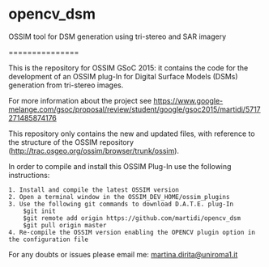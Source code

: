 opencv_dsm
==========

OSSIM tool for DSM generation using tri-stereo and SAR imagery

===============

This is the repository for OSSIM GSoC 2015: it contains the code for the development of an OSSIM plug-In for Digital Surface Models (DSMs) generation from tri-stereo images.

For more information about the project see
https://www.google-melange.com/gsoc/proposal/review/student/google/gsoc2015/martidi/5717271485874176

This repository only contains the new and updated files, with reference to the structure of the OSSIM repository (http://trac.osgeo.org/ossim/browser/trunk/ossim).

In order to compile and install this OSSIM Plug-In use the following instructions:

	1. Install and compile the latest OSSIM version 
	2. Open a terminal window in the OSSIM_DEV_HOME/ossim_plugins
	3. Use the following git commands to download D.A.T.E. plug-In
		$git init 
		$git remote add origin https://github.com/martidi/opencv_dsm
		$git pull origin master
	4. Re-compile the OSSIM version enabling the OPENCV plugin option in the configuration file
	
For any doubts or issues please email me: martina.dirita@uniroma1.it

